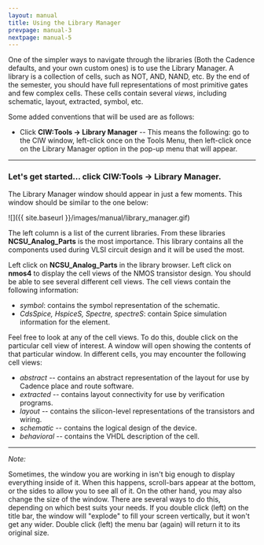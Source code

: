 ```yaml
---
layout: manual
title: Using the Library Manager
prevpage: manual-3
nextpage: manual-5
---
```


One of the simpler ways to navigate through the libraries (Both the Cadence defaults, and your own custom ones) is to use the Library Manager. A library is a collection of cells, such as NOT, AND, NAND, etc. By the end of the semester, you should have full representations of most primitive gates and few complex cells. These cells contain several _views_, including schematic, layout, extracted, symbol, etc.

Some added conventions that will be used are as follows:

-   Click **CIW:Tools -> Library Manager** -- This means the following: go to the CIW window, left-click once on the Tools Menu, then left-click once on the Library Manager option in the pop-up menu that will appear.

-----

### Let's get started... click **CIW:Tools -> Library Manager**.

The Library Manager window should appear in just a few moments. This window should be similar to the one below:

![]({{ site.baseurl }}/images/manual/library_manager.gif)


The left column is a list of the current libraries. From these libraries **NCSU_Analog_Parts** is the most importance. This library contains all the components used during VLSI circuit design and it will be used the most.

Left click on **NCSU_Analog_Parts** in the library browser. Left click on **nmos4** to display the cell views of the NMOS transistor design. You should be able to see several different cell views. The cell views contain the following information:

-   _symbol_: contains the symbol representation of the schematic.
-   _CdsSpice, HspiceS, Spectre, spectreS_: contain Spice simulation information for the element.

Feel free to look at any of the cell views. To do this, double click on the particular cell view of interest. A window will open showing the contents of that particular window. In different cells, you may encounter the following cell views:
-   _abstract_  -- contains an abstract representation of the layout for use by Cadence place and route software.
-   _extracted_ -- contains layout connectivity for use by verification programs.
-   _layout_ -- contains the silicon-level representations of the transistors and wiring.
-   _schematic_ -- contains the logical design of the device.
-   _behavioral_ -- contains the VHDL description of the cell.

-----

_Note:_

Sometimes, the window you are working in isn't big enough to display everything inside of it. When this happens, scroll-bars appear at the bottom, or the sides to allow you to see all of it. On the other hand, you may also change the size of the window. There are several ways to do this, depending on which best suits your needs. If you double click (left) on the title bar, the window will "explode" to fill your screen vertically, but it won\'t get any wider. Double click (left) the menu bar (again) will return it to its original size.
